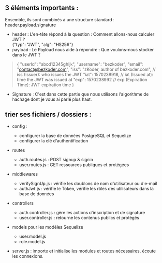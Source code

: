 ## 3 éléments importants :  
Ensemble, ils sont combinés à une structure standard : header.payload.signature

- header : L'en-tête répond à la question : Comment allons-nous calculer JWT ?   
{"typ": "JWT",
"alg": "HS256"}
- payload : Le Payload nous aide à répondre : Que voulons-nous stocker dans le JWT ?
> {
>  "userId": "abcd12345ghijk",
>  "username": "bezkoder",
>  "email": "contact@bezkoder.com",
>  "iss": "zKoder, author of bezkoder.com", // iss (Issuer): who issues the JWT
>  "iat": 1570238918, // iat (Issued at): time the JWT was issued at
>  "exp": 1570238992 // exp (Expiration Time): JWT expiration time
>}
- Signature : C'est dans cette partie que nous utilisons l'algorithme de hachage dont je vous ai parlé plus haut.


## trier ses fichiers / dossiers : 

- config : 
    - configurer la base de données PostgreSQL et Sequelize
    - configurer la clé d'authentification

- routes
    - auth.routes.js : POST signup & signin
    - user.routes.js : GET ressources publiques et protégées

- middlewares
    - verifySignUp.js : vérifie les doublons de nom d'utilisateur ou d'e-mail
    - authJwt.js : vérifie le Token, vérifie les rôles des utilisateurs dans la base de données

- controllers
    - auth.controller.js : gère les actions d'inscription et de signature
    - user.controller.js : retourne les contenus publics et protégés

- models pour les modèles Sequelize
    - user.model.js
    - role.model.js

- server.js : importe et initialise les modules et routes nécessaires, écoute les connexions.

